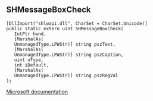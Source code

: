 ## SHMessageBoxCheck

```
[DllImport("shlwapi.dll", CharSet = CharSet.Unicode)]
public static extern uint SHMessageBoxCheck(
   IntPtr hwnd,
   [MarshalAs(
   UnmanagedType.LPWStr)] string pszText,
   [MarshalAs(
   UnmanagedType.LPWStr)] string pszCaption,
   uint uType,
   int iDefault,
   [MarshalAs(
   UnmanagedType.LPWStr)] string pszRegVal
);
```

[Microsoft documentation](https://docs.microsoft.com/en-us/windows/win32/api/shlwapi/nf-shlwapi-shmessageboxcheckw)
